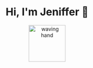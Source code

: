 <h1 align="center">Hi, I'm Jeniffer 👋</h1>
<p align="center">
  <img src="https://i.giphy.com/media/v1.Y2lkPTc5MGI3NjExbmZna2gxNmtyYXE3YWxxaHBwMmpxdmxxdjVxdWU4dzJ6djFuN2FqeSZlcD12MV9pbnRlcm5hbF9naWZfYnlfaWQmY3Q9Zw/L1R1tvI9svkIWwpVYr/giphy.gif" alt="waving hand" width="100"/>
</p>
